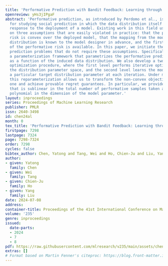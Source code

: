 ```yaml
---
title: 'Performative Prediction with Bandit Feedback: Learning through Reparameterization'
openreview: yHs3jIPgaF
abstract: 'Performative prediction, as introduced by Perdomo et al., is a framework
  for studying social prediction in which the data distribution itself changes in
  response to the deployment of a model. Existing work in this field usually hinges
  on three assumptions that are easily violated in practice: that the performative
  risk is convex over the deployed model, that the mapping from the model to the data
  distribution is known to the model designer in advance, and the first-order information
  of the performative risk is available. In this paper, we initiate the study of performative
  prediction problems that do not require these assumptions. Specifically, we develop
  a parameterization framework that parametrizes the performative prediction objective
  as a function of the induced data distribution. We also develop a two-level zeroth-order
  optimization procedure, where the first level performs iterative optimization on
  the distribution parameter space, and the second level learns the model that induced
  a particular target distribution parameter at each iteration. Under mild conditions,
  this reparameterization allows us to transform the non-convex objective into a convex
  one and achieve provable regret guarantees. In particular, we provide a regret bound
  that is sublinear in the total number of performative samples taken and is only
  polynomial in the dimension of the model parameter.'
layout: inproceedings
series: Proceedings of Machine Learning Research
publisher: PMLR
issn: 2640-3498
id: chen24al
month: 0
tex_title: 'Performative Prediction with Bandit Feedback: Learning through Reparameterization'
firstpage: 7298
lastpage: 7324
page: 7298-7324
order: 7298
cycles: false
bibtex_author: Chen, Yatong and Tang, Wei and Ho, Chien-Ju and Liu, Yang
author:
- given: Yatong
  family: Chen
- given: Wei
  family: Tang
- given: Chien-Ju
  family: Ho
- given: Yang
  family: Liu
date: 2024-07-08
address:
container-title: Proceedings of the 41st International Conference on Machine Learning
volume: '235'
genre: inproceedings
issued:
  date-parts:
  - 2024
  - 7
  - 8
pdf: https://raw.githubusercontent.com/mlresearch/v235/main/assets/chen24al/chen24al.pdf
extras: []
# Format based on Martin Fenner's citeproc: https://blog.front-matter.io/posts/citeproc-yaml-for-bibliographies/
---
```

